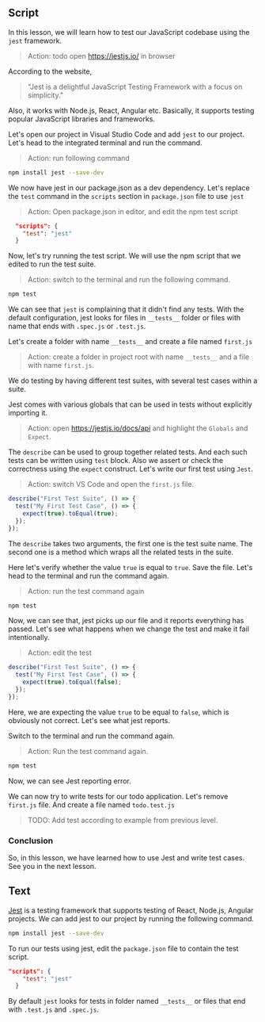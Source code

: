 ## Script

In this lesson, we will learn how to test our JavaScript codebase using the `jest` framework.

> Action: todo open https://jestjs.io/ in browser

According to the website,

> "Jest is a delightful JavaScript Testing Framework with a focus on simplicity."

Also, it works with Node.js, React, Angular etc. Basically, it supports testing popular JavaScript libraries and frameworks.

Let's open our project in Visual Studio Code and add `jest` to our project. Let's head to the integrated terminal and run the command.

> Action: run following command

```sh
npm install jest --save-dev
```

We now have jest in our package.json as a dev dependency. Let's replace the `test` command in the `scripts` section in `package.json` file to use `jest`

> Action: Open package.json in editor, and edit the npm test script

```json
  "scripts": {
    "test": "jest"
  }
```

Now, let's try running the test script. We will use the npm script that we edited to run the test suite.

> Action: switch to the terminal and run the following command.

```sh
npm test
```

We can see that `jest` is complaining that it didn't find any tests. With the default configuration, jest looks for files in `__tests__` folder or files with name that ends with `.spec.js` or `.test.js`.

Let's create a folder with name `__tests__` and create a file named `first.js`

> Action: create a folder in project root with name `__tests__` and a file with name `first.js`.

We do testing by having different test suites, with several test cases within a suite.

Jest comes with various globals that can be used in tests without explicitly importing it.

> Action: open https://jestjs.io/docs/api and highlight the `Globals` and `Expect`.

The `describe` can be used to group together related tests. And each such tests can be written using `test` block. Also we assert or check the correctness using the `expect` construct. Let's write our first test using `Jest`.

> Action: switch VS Code and open the `first.js` file.

```js
describe("First Test Suite", () => {
  test("My First Test Case", () => {
    expect(true).toEqual(true);
  });
});
```

The `describe` takes two arguments, the first one is the test suite name. The second one is a method which wraps all the related tests in the suite.

Here let's verify whether the value `true` is equal to `true`. Save the file. Let's head to the terminal and run the command again.

> Action: run the test command again

```sh
npm test
```

Now, we can see that, jest picks up our file and it reports everything has passed. Let's see what happens when we change the test and make it fail intentionally.

> Action: edit the test

```js
describe("First Test Suite", () => {
  test("My First Test Case", () => {
    expect(true).toEqual(false);
  });
});
```

Here, we are expecting the value `true` to be equal to `false`, which is obviously not correct. Let's see what jest reports.

Switch to the terminal and run the command again.

> Action: Run the test command again.

```sh
npm test
```

Now, we can see Jest reporting error.


We can now try to write tests for our todo application. Let's remove `first.js` file. And create a file named `todo.test.js`

> TODO: Add test according to example from previous level.


### Conclusion

So, in this lesson, we have learned how to use Jest and write test cases. See you in the next lesson.


## Text

[Jest](https://jestjs.io/) is a testing framework that supports testing of React, Node.js, Angular projects. We can add jest to our project by running the following command.

```sh
npm install jest --save-dev
```

To run our tests using jest, edit the `package.json` file to contain the test script.

```json
"scripts": {
    "test": "jest"
  }
```

By default `jest` looks for tests in folder named `__tests__` or files that end with `.test.js` and `.spec.js`.
